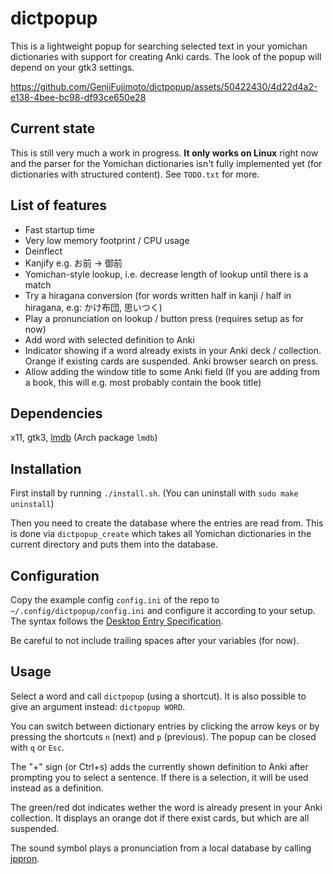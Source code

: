 # dictpopup

This is a lightweight popup for searching selected text in your yomichan dictionaries with support for creating Anki cards.
The look of the popup will depend on your gtk3 settings.

https://github.com/GenjiFujimoto/dictpopup/assets/50422430/4d22d4a2-e138-4bee-bc98-df93ce650e28

## Current state
This is still very much a work in progress.
**It only works on Linux** right now and the parser for the Yomichan dictionaries isn't fully implemented yet (for dictionaries with structured content).
See `TODO.txt` for more.

## List of features
 * Fast startup time
 * Very low memory footprint / CPU usage
 * Deinflect
 * Kanjify e.g. お前 -> 御前
 * Yomichan-style lookup, i.e. decrease length of lookup until there is a match
 * Try a hiragana conversion (for words written half in kanji / half in hiragana, e.g: かけ布団, 思いつく)
 * Play a pronunciation on lookup / button press (requires setup as for now)
 * Add word with selected definition to Anki
 * Indicator showing if a word already exists in your Anki deck / collection. Orange if existing cards are suspended. Anki browser search on press.
 * Allow adding the window title to some Anki field (If you are adding from a book, this will e.g. most probably contain the book title)

## Dependencies
x11, gtk3, [lmdb](https://www.symas.com/lmdb) (Arch package `lmdb`)

## Installation
First install by running `./install.sh`. (You can uninstall with `sudo make uninstall`)

Then you need to create the database where the entries are read from.
This is done via `dictpopup_create` which takes all Yomichan dictionaries in the current directory and puts them into the database.

## Configuration
Copy the example config `config.ini` of the repo to `~/.config/dictpopup/config.ini` and configure it according to your setup. 
The syntax follows the [Desktop Entry Specification](http://freedesktop.org/Standards/desktop-entry-spec).

Be careful to not include trailing spaces after your variables (for now).

## Usage
Select a word and call `dictpopup` (using a shortcut). It is also possible to give an argument instead: `dictpopup WORD`.

You can switch between dictionary entries by clicking the arrow keys or by pressing the shortcuts `n` (next) and `p` (previous).
The popup can be closed with `q` or `Esc`.

The "+" sign (or Ctrl+s) adds the currently shown definition to Anki after prompting you to select a sentence.
If there is a selection, it will be used instead as a definition.

The green/red dot indicates wether the word is already present in your Anki collection.
It displays an orange dot if there exist cards, but which are all suspended.

The sound symbol plays a pronunciation from a local database by calling [jppron](https://github.com/GenjiFujimoto/jppron).
